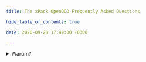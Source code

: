 ```yaml
---
title: The xPack OpenOCD Frequently Asked Questions

hide_table_of_contents: true

date: 2020-09-28 17:49:00 +0300

---
```


<details>
  <summary>Warum?</summary>

Darum! ;-) (to be added)

</details>
